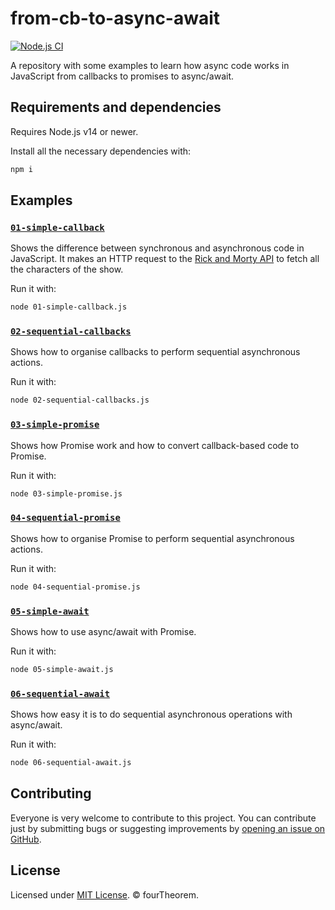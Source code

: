 # from-cb-to-async-await

[![Node.js CI](https://github.com/fourTheorem/from-cb-to-async-await/actions/workflows/node.js.yml/badge.svg)](https://github.com/fourTheorem/from-cb-to-async-await/actions/workflows/node.js.yml)

A repository with some examples to learn how async code works in JavaScript from callbacks to promises to async/await.


## Requirements and dependencies

Requires Node.js v14 or newer.

Install all the necessary dependencies with:

```bash
npm i
```


## Examples

### [`01-simple-callback`](/01-simple-callback.js)

Shows the difference between synchronous and asynchronous code in JavaScript. It makes an HTTP request to the
[Rick and Morty API](https://rickandmortyapi.com/) to fetch all the characters of the show.

Run it with:

```bash
node 01-simple-callback.js
```


### [`02-sequential-callbacks`](/02-sequential-callbacks.js)

Shows how to organise callbacks to perform sequential asynchronous actions.

Run it with:

```bash
node 02-sequential-callbacks.js
```


### [`03-simple-promise`](/03-simple-promise.js)

Shows how Promise work and how to convert callback-based code to Promise.

Run it with:

```bash
node 03-simple-promise.js
```


### [`04-sequential-promise`](/04-sequential-promise.js)

Shows how to organise Promise to perform sequential asynchronous actions.

Run it with:

```bash
node 04-sequential-promise.js
```


### [`05-simple-await`](/05-simple-await.js)

Shows how to use async/await with Promise.

Run it with:

```bash
node 05-simple-await.js
```


### [`06-sequential-await`](/06-sequential-await.js)

Shows how easy it is to do sequential asynchronous operations with async/await.

Run it with:

```bash
node 06-sequential-await.js
```


## Contributing

Everyone is very welcome to contribute to this project.
You can contribute just by submitting bugs or suggesting improvements by
[opening an issue on GitHub](https://github.com/fourtheorem/from-cb-to-async-await/issues).


## License

Licensed under [MIT License](LICENSE). © fourTheorem.
